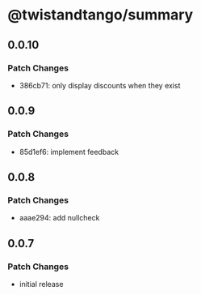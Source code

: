 # @twistandtango/summary

## 0.0.10

### Patch Changes

- 386cb71: only display discounts when they exist

## 0.0.9

### Patch Changes

- 85d1ef6: implement feedback

## 0.0.8

### Patch Changes

- aaae294: add nullcheck

## 0.0.7

### Patch Changes

- initial release
